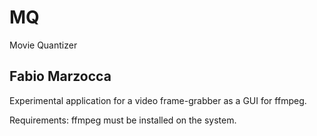 # MQ
Movie Quantizer

Fabio Marzocca
----------------------------------------


Experimental application for a video frame-grabber as a GUI for ffmpeg.

Requirements: ffmpeg must be installed on the system.


